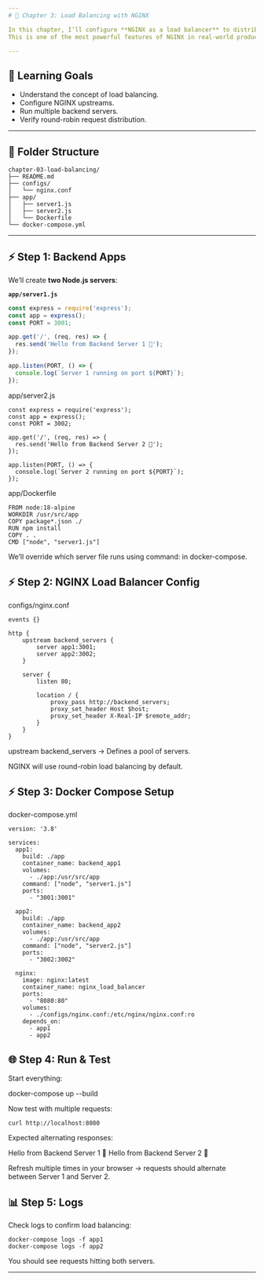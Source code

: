 ```yaml
---
# 📘 Chapter 3: Load Balancing with NGINX

In this chapter, I’ll configure **NGINX as a load balancer** to distribute requests across multiple backend services.  
This is one of the most powerful features of NGINX in real-world production systems.

---
```


## 🎯 Learning Goals
- Understand the concept of load balancing.
- Configure NGINX upstreams.
- Run multiple backend servers.
- Verify round-robin request distribution.

---

## 📂 Folder Structure

```
chapter-03-load-balancing/
├── README.md
├── configs/
│   └── nginx.conf
├── app/
│   ├── server1.js
│   ├── server2.js
│   └── Dockerfile
└── docker-compose.yml
```


---

## ⚡ Step 1: Backend Apps
We’ll create **two Node.js servers**:

**`app/server1.js`**

```js
const express = require('express');
const app = express();
const PORT = 3001;

app.get('/', (req, res) => {
  res.send('Hello from Backend Server 1 🚀');
});

app.listen(PORT, () => {
  console.log(`Server 1 running on port ${PORT}`);
});
```

app/server2.js

```
const express = require('express');
const app = express();
const PORT = 3002;

app.get('/', (req, res) => {
  res.send('Hello from Backend Server 2 🎯');
});

app.listen(PORT, () => {
  console.log(`Server 2 running on port ${PORT}`);
});
```

app/Dockerfile
```
FROM node:18-alpine
WORKDIR /usr/src/app
COPY package*.json ./
RUN npm install
COPY . .
CMD ["node", "server1.js"]
```

We’ll override which server file runs using command: in docker-compose.

## ⚡ Step 2: NGINX Load Balancer Config

configs/nginx.conf

```
events {}

http {
    upstream backend_servers {
        server app1:3001;
        server app2:3002;
    }

    server {
        listen 80;

        location / {
            proxy_pass http://backend_servers;
            proxy_set_header Host $host;
            proxy_set_header X-Real-IP $remote_addr;
        }
    }
}
```

upstream backend_servers → Defines a pool of servers.

NGINX will use round-robin load balancing by default.

## ⚡ Step 3: Docker Compose Setup

docker-compose.yml

```
version: '3.8'

services:
  app1:
    build: ./app
    container_name: backend_app1
    volumes:
      - ./app:/usr/src/app
    command: ["node", "server1.js"]
    ports:
      - "3001:3001"

  app2:
    build: ./app
    container_name: backend_app2
    volumes:
      - ./app:/usr/src/app
    command: ["node", "server2.js"]
    ports:
      - "3002:3002"

  nginx:
    image: nginx:latest
    container_name: nginx_load_balancer
    ports:
      - "8080:80"
    volumes:
      - ./configs/nginx.conf:/etc/nginx/nginx.conf:ro
    depends_on:
      - app1
      - app2
```

## 🌐 Step 4: Run & Test

Start everything:

docker-compose up --build


Now test with multiple requests:

```
curl http://localhost:8080
```

Expected alternating responses:

Hello from Backend Server 1 🚀
Hello from Backend Server 2 🎯


Refresh multiple times in your browser → requests should alternate between Server 1 and Server 2.

## 📊 Step 5: Logs

Check logs to confirm load balancing:

```
docker-compose logs -f app1
docker-compose logs -f app2
```

You should see requests hitting both servers.

---
